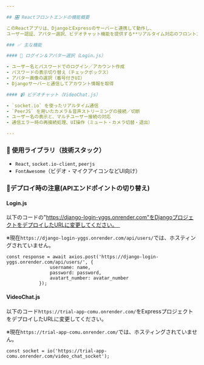 ```yaml
---

## 🎛 Reactフロントエンドの機能概要

このReactアプリは、DjangoとExpressのサーバーと連携して動作し、  
ユーザー認証、アバター選択、ビデオチャット機能を提供する**リアルタイム対応のフロントエンドUI**です。

### ✅ 主な機能

#### 🔐 ログイン＆アバター選択（Login.js）

- ユーザー名とパスワードでのログイン／アカウント作成
- パスワードの表示切り替え（チェックボックス）
- アバター画像の選択（番号付きUI）
- Djangoサーバーと通信してアカウント情報を取得

#### 📹 ビデオチャット（VideoChat.js）

- `socket.io` を使ったリアルタイム通信
- `PeerJS` を用いたカメラ＆音声ストリーミングの接続／切断
- ユーザー名の表示と、マルチユーザー接続の対応
- 通信エラー時の再接続処理、UI操作（ミュート・カメラ切替・退出）

---
```


### 🔧 使用ライブラリ（技術スタック）

- `React`, `socket.io-client`, `peerjs`
- `FontAwesome`（ビデオ・マイクアイコンなどUI向け）

### 🔧デプロイ時の注意(APIエンドポイントの切り替え)

#### Login.js

以下のコードの"https://django-login-yggs.onrender.com"をDjangoプロジェクトをデプロイしたURLに変更してください。　

※現在```https://django-login-yggs.onrender.com/api/users/```では、ホスティングされていません。

```
const response = await axios.post('https://django-login-yggs.onrender.com/api/users/', {
                username: name,
                password: password,
                avatart_number: avatar_number
            });
```

#### VideoChat.js 

以下のコード```https://trial-app-comu.onrender.com/```をExpressプロジェクトをデプロイしたURLに変更してください。　

※現在```https://trial-app-comu.onrender.com/```では、ホスティングされていません。
```
const socket = io('https://trial-app-comu.onrender.com/video_chat_socket');
```
